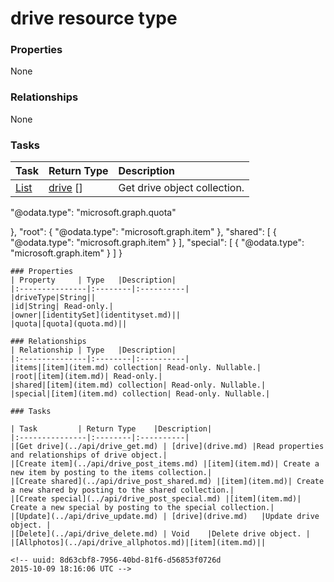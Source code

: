 # drive resource type



### Properties
None

### Relationships
None


### Tasks

| Task		   | Return Type	|Description|
|:---------------|:--------|:----------|
|[List](../api/drive_list.md) | [drive](drive.md) [] |Get drive object collection. |

<!-- uuid: 8e5fc93b-959a-4512-bc4c-fd8ca15a2b60
2015-10-09 18:16:06 UTC --> "@odata.type": "microsoft.graph.quota"
  },
  "root": {
    "@odata.type": "microsoft.graph.item"
  },
  "shared": [
    {
      "@odata.type": "microsoft.graph.item"
    }
  ],
  "special": [
    {
      "@odata.type": "microsoft.graph.item"
    }
  ]
}

```
### Properties
| Property	   | Type	|Description|
|:---------------|:--------|:----------|
|driveType|String||
|id|String| Read-only.|
|owner|[identitySet](identityset.md)||
|quota|[quota](quota.md)||

### Relationships
| Relationship | Type	|Description|
|:---------------|:--------|:----------|
|items|[item](item.md) collection| Read-only. Nullable.|
|root|[item](item.md)| Read-only.|
|shared|[item](item.md) collection| Read-only. Nullable.|
|special|[item](item.md) collection| Read-only. Nullable.|

### Tasks

| Task		   | Return Type	|Description|
|:---------------|:--------|:----------|
|[Get drive](../api/drive_get.md) | [drive](drive.md) |Read properties and relationships of drive object.|
|[Create item](../api/drive_post_items.md) |[item](item.md)| Create a new item by posting to the items collection.|
|[Create shared](../api/drive_post_shared.md) |[item](item.md)| Create a new shared by posting to the shared collection.|
|[Create special](../api/drive_post_special.md) |[item](item.md)| Create a new special by posting to the special collection.|
|[Update](../api/drive_update.md) | [drive](drive.md)	|Update drive object. |
|[Delete](../api/drive_delete.md) | Void	|Delete drive object. |
|[Allphotos](../api/drive_allphotos.md)|[item](item.md)||

<!-- uuid: 8d63cbf8-7956-40bd-81f6-d56853f0726d
2015-10-09 18:16:06 UTC -->